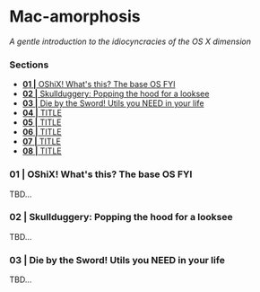 # Mac-amorphosis

_A gentle introduction to the idiocyncracies of the OS X dimension_

### Sections

- [**01 |** OShiX! What's this? The base OS FYI]()
- [**02 |** Skullduggery: Popping the hood for a looksee]()
- [**03 |** Die by the Sword! Utils you NEED in your life]()
- [**04 |** TITLE]()
- [**05 |** TITLE]()
- [**06 |** TITLE]()
- [**07 |** TITLE]()
- [**08 |** TITLE]()


### 01 | OShiX! What's this? The base OS FYI

TBD...

### 02 | Skullduggery: Popping the hood for a looksee

TBD...

### 03 | Die by the Sword! Utils you NEED in your life

TBD...
